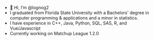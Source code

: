 - 👋 Hi, I’m @lognog2
- I graduated from Florida State University with a Bachelors' degree in computer programming & applications and a minor in statistics.
- I have experience in C++, Java, Python, SQL, SAS, R, and Vue/Javascript
- Currently working on Matchup League 1.2.0

<!---
lognog2/lognog2 is a ✨ special ✨ repository because its `README.md` (this file) appears on your GitHub profile.
You can click the Preview link to take a look at your changes.
--->
